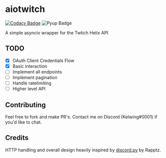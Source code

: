 # aiotwitch

[![Codacy Badge](https://api.codacy.com/project/badge/Grade/11316dd6934b472d9cf41b404324f8d1)](https://app.codacy.com/app/Kelwing/aiotwitch?utm_source=github.com&utm_medium=referral&utm_content=Kelwing/aiotwitch&utm_campaign=Badge_Grade_Dashboard)
![Pyup Badge](https://pyup.io/repos/github/Kelwing/aiotwitch/shield.svg?t=1535477039657)

A simple asyncio wrapper for the Twtich Helix API

## TODO
- [X] OAuth Client Credentials Flow
- [X] Basic interaction
- [ ] Implement all endpoints
- [ ] Implement pagination
- [ ] Handle ratelimiting
- [ ] Higher level API

## Contributing
Feel free to fork and make PR's.  Contact me on Discord (Kelwing#0001) if you'd like to chat.

## Credits
HTTP handling and overall design heavily inspired by [discord.py](https://github.com/Rapptz/discord.py) by Rapptz.
